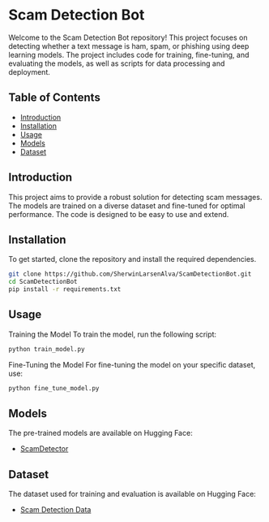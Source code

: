 # Scam Detection Bot

Welcome to the Scam Detection Bot repository! This project focuses on detecting whether a text message is ham, spam, or phishing using deep learning models. The project includes code for training, fine-tuning, and evaluating the models, as well as scripts for data processing and deployment.

## Table of Contents
- [Introduction](#introduction)
- [Installation](#installation)
- [Usage](#usage)
- [Models](#models)
- [Dataset](#dataset)

## Introduction
This project aims to provide a robust solution for detecting scam messages. The models are trained on a diverse dataset and fine-tuned for optimal performance. The code is designed to be easy to use and extend.

## Installation
To get started, clone the repository and install the required dependencies.

```bash
git clone https://github.com/SherwinLarsenAlva/ScamDetectionBot.git
cd ScamDetectionBot
pip install -r requirements.txt 
```

## Usage
Training the Model
To train the model, run the following script:
```bash
python train_model.py
```

Fine-Tuning the Model
For fine-tuning the model on your specific dataset, use:
```bash
python fine_tune_model.py
```

## Models
The pre-trained models are available on Hugging Face:
- [ScamDetector](https://huggingface.co/SparkyPilot/ScamDetector/tree/main)

## Dataset
The dataset used for training and evaluation is available on Hugging Face:
- [Scam Detection Data](https://huggingface.co/datasets/SparkyPilot/scam-detection-data/tree/main)
